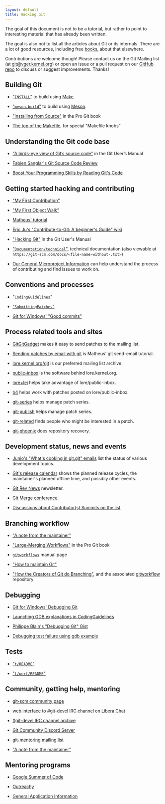 ```yaml
---
layout: default
title: Hacking Git
---
```


The goal of this document is not to be a tutorial, but rather to
point to interesting material that has already been written.

The goal is also not to list all the articles about Git or its
internals. There are a lot of good resources, including free
[books](http://git-scm.com/book/en/v2/), about that elsewhere.

Contributions are welcome though! Please contact us on the Git Mailing
list (at [git@vger.kernel.org](mailto:git@vger.kernel.org)) or open an
issue or a pull request on our
[GitHub repo](https://github.com/git/git.github.io/) to discuss or
suggest improvements. Thanks!

## Building Git

* ["`INSTALL`"](https://github.com/git/git/blob/master/INSTALL) to build using [Make](https://www.gnu.org/software/make/).

* ["`meson.build`"](https://github.com/git/git/blob/master/meson.build) to build using [Meson](https://mesonbuild.com/).

* ["Installing from Source"](https://git-scm.com/book/en/v2/Getting-Started-Installing-Git#_installing_from_source) in the Pro Git book

* [The top of the Makefile](https://github.com/git/git/blob/master/Makefile), for special "Makefile knobs"

## Understanding the Git code base

* ["A birds-eye view of Git’s source code"](https://git-scm.com/docs/user-manual#birdview-on-the-source-code) in the Git User’s Manual

* [Fabien Sanglar's Git Source Code Review](https://fabiensanglard.net/git_code_review/architecture.php)

* [Boost Your Programming Skills by Reading Git's Code](https://www.freecodecamp.org/news/boost-programming-skills-read-git-code/)

## Getting started hacking and contributing

* ["My First Contribution"](https://git-scm.com/docs/MyFirstContribution)

* ["My First Object Walk"](https://github.com/git/git/blob/master/Documentation/MyFirstObjectWalk.adoc)

* [Matheus' tutorial](https://matheustavares.gitlab.io/posts/first-steps-contributing-to-git)

* [Eric Ju's "Contribute-to-Git: A beginner's Guide" wiki](https://gitlab.com/gitlab-org/git/-/wikis/Contribute-to-Git:-A-beginner's-Guide)

* ["Hacking Git"](https://git-scm.com/docs/user-manual#hacking-git) in the Git User's Manual

* ["`Documentation/technical`"](https://github.com/git/git/tree/master/Documentation/technical), technical documentation (also viewable at `https://git-scm.com/docs/<file-name-without-.txt>`)

* [Our General Microproject Information](https://git.github.io/General-Microproject-Information/) can help understand the process of contributing and find issues to work on.

## Conventions and processes

* ["`CodingGuidelines`"](https://github.com/git/git/blob/master/Documentation/CodingGuidelines)

* ["`SubmittingPatches`"](https://git-scm.com/docs/SubmittingPatches/)

* [Git for Windows' "Good commits"](https://gitforwindows.org/good-commits)

## Process related tools and sites

* [GitGitGadget](https://gitgitgadget.github.io/) makes it easy to send patches to the mailing list.

* [Sending patches by email with git](https://flusp.ime.usp.br/git/sending-patches-by-email-with-git/) is Matheus' git send-email tutorial.

* [lore.kernel.org/git](https://lore.kernel.org/git/) is our preferred mailing list archive.

* [public-inbox](https://public-inbox.org/README.html) is the software behind lore.kernel.org.

* [lore+lei](https://people.kernel.org/monsieuricon/lore-lei-part-1-getting-started) helps take advantage of lore/public-inbox.

* [b4](https://people.kernel.org/monsieuricon/introducing-b4-and-patch-attestation) helps work with patches posted on lore/public-inbox.

* [git-series](https://github.com/git-series/git-series) helps manage patch series.

* [git-publish](https://github.com/stefanha/git-publish) helps manage patch series.

* [git-related](https://github.com/felipec/git-related) finds people who might be interested in a patch.

* [git-phoenix](https://github.com/yaitskov/git-phoenix) does repository recovery.


## Development status, news and events

* [Junio's "What's cooking in git.git" emails](https://lore.kernel.org/git/?q=s%3A%22What%27s+cooking+in+git.git%22) list the status of various development topics.

* [Git's release calendar](https://tinyurl.com/gitCal) shows the planned release cycles, the maintainer's planned offline time, and possibly other events.

* [Git Rev News](https://git.github.io/rev_news/archive/) newsletter.

* [Git Merge conference](https://git-merge.com/).

* [Discussions about Contributor(s) Summits on the list](https://lore.kernel.org/git/?q=s%3AContributor*+Summit)

## Branching workflow

* ["A note from the maintainer"](https://github.com/git/git/blob/todo/MaintNotes)

* ["Large-Merging Workflows"](https://git-scm.com/book/en/v2/Distributed-Git-Maintaining-a-Project#_large_merging_workflows) in the Pro Git book

* [`gitworkflows`](https://git-scm.com/docs/gitworkflows) manual page

* ["How to maintain Git"](https://github.com/git/git/blob/master/Documentation/howto/maintain-git.adoc)

* ["How the Creators of Git do Branching"](https://hackernoon.com/how-the-creators-of-git-do-branches-e6fcc57270fb), and the associated [gitworkflow](https://github.com/rocketraman/gitworkflow) repository

## Debugging

* [Git for Windows' Debugging Git](https://gitforwindows.org/debugging-git)

* [Launching GDB explanations in CodingGuidelines](https://github.com/git/git/blob/v2.27.0/Documentation/CodingGuidelines#L441-L445)

* [Philippe Blain's "Debugging Git" Gist](https://gist.github.com/phil-blain/17c67740bd26e66f4851fe0c07230ea4)

* [Debugging test failure using gdb example](https://public-inbox.org/git/CAP8UFD3Bd4Af1XZ00VyuHnQs=MFrdUufKeePO1tyedWoReRjwQ@mail.gmail.com/)

## Tests

* ["`t/README`"](https://github.com/git/git/blob/master/t/README)

* ["`t/perf/README`"](https://github.com/git/git/blob/master/t/perf/README)

## Community, getting help, mentoring

* [git-scm community page](https://git-scm.com/community)

* [web interface to #git-devel IRC channel on Libera Chat](https://web.libera.chat/#git-devel)

* [#git-devel IRC channel archive](https://colabti.org/irclogger/irclogger_logs/git-devel)

* [Git Community Discord Server](https://discord.gg/NKY7fFue)

* [git-mentoring mailing list](https://groups.google.com/forum/#!forum/git-mentoring)

* ["A note from the maintainer"](https://github.com/git/git/blob/todo/MaintNotes)

## Mentoring programs

* [Google Summer of Code](https://summerofcode.withgoogle.com/)

* [Outreachy](https://www.outreachy.org/)

* [General Application Information](https://git.github.io/General-Application-Information/)
